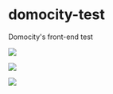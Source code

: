 # domocity-test

Domocity's front-end test



![](https://puu.sh/BMnb2/909cc8441f.png)

![](https://puu.sh/BMncL/0ab68b8e0e.png)

![](https://puu.sh/BMnek/7d6a58ba95.png)

